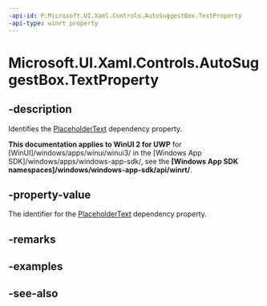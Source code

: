 ```yaml
---
-api-id: P:Microsoft.UI.Xaml.Controls.AutoSuggestBox.TextProperty
-api-type: winrt property
---
```


<!-- Property syntax
public Windows.UI.Xaml.DependencyProperty TextProperty { get; }
-->

# Microsoft.UI.Xaml.Controls.AutoSuggestBox.TextProperty

## -description
Identifies the [PlaceholderText](autosuggestbox_placeholdertext.md) dependency property.

**This documentation applies to WinUI 2 for UWP** for [WinUI]/windows/apps/winui/winui3/ in the [Windows App SDK]/windows/apps/windows-app-sdk/, see the **[Windows App SDK namespaces]/windows/windows-app-sdk/api/winrt/**.

## -property-value
The identifier for the [PlaceholderText](autosuggestbox_placeholdertext.md) dependency property.

## -remarks

## -examples

## -see-also
